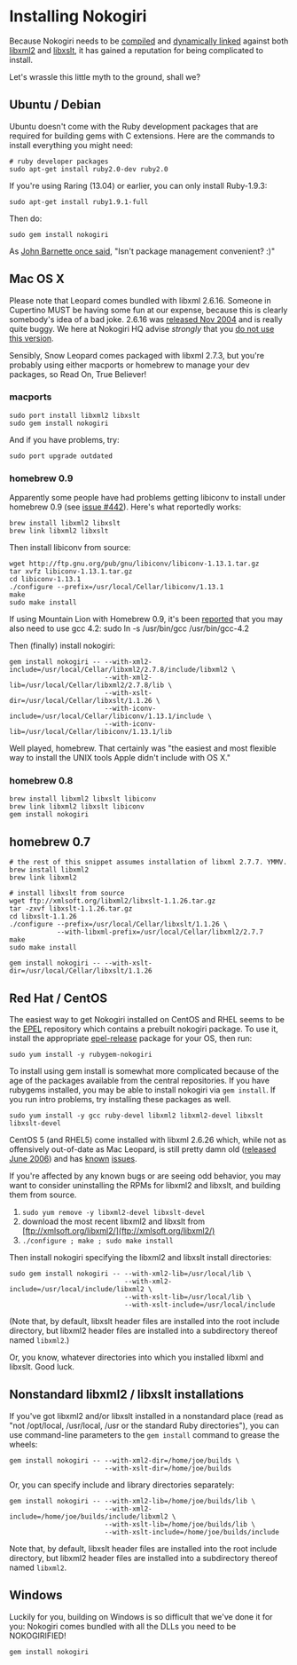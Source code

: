 # Installing Nokogiri

Because Nokogiri needs to be [compiled][] and [dynamically linked][]
against both [libxml2][] and [libxslt][], it has gained a
reputation for being complicated to install.

  [compiled]: http://en.wikipedia.org/wiki/Compiler
  [dynamically linked]: http://en.wikipedia.org/wiki/Dynamic_linker
  [libxml2]: http://xmlsoft.org/index.html
  [libxslt]: http://xmlsoft.org/xslt/

Let's wrassle this little myth to the ground, shall we?

## Ubuntu / Debian

Ubuntu doesn't come with the Ruby development packages that are
required for building gems with C extensions. Here are the commands to
install everything you might need:

    # ruby developer packages
    sudo apt-get install ruby2.0-dev ruby2.0

If you're using Raring (13.04) or earlier, you can only install
Ruby-1.9.3:

    sudo apt-get install ruby1.9.1-full

Then do:

    sudo gem install nokogiri

As [John Barnette once said][package-management], "Isn't package management convenient? :)"

  [package-management]: http://rubyforge.org/pipermail/nokogiri-talk/2009-March/000181.html


## Mac OS X

Please note that Leopard comes bundled with libxml 2.6.16. Someone in
Cupertino MUST be having some fun at our expense, because this is
clearly somebody's idea of a bad joke. 2.6.16 was [released Nov
2004][] and is really quite buggy. We here at Nokogiri HQ advise
*strongly* that you [do not use this version][].

  [released Nov 2004]: http://mail.gnome.org/archives/xml/2004-November/msg00074.html
  [do not use this version]: http://github.com/sparklemotion/nokogiri/blob/master/lib/nokogiri/version_warning.rb#L2

Sensibly, Snow Leopard comes packaged with libxml 2.7.3, but you're
probably using either macports or homebrew to manage your dev
packages, so Read On, True Believer!

### macports

    sudo port install libxml2 libxslt
    sudo gem install nokogiri

And if you have problems, try:

    sudo port upgrade outdated

### homebrew 0.9

Apparently some people have had problems getting libiconv to install
under homebrew 0.9 (see [issue #442](https://github.com/sparklemotion/nokogiri/issues/442)).
Here's what reportedly works:

    brew install libxml2 libxslt
    brew link libxml2 libxslt
    
Then install libiconv from source:

    wget http://ftp.gnu.org/pub/gnu/libiconv/libiconv-1.13.1.tar.gz
    tar xvfz libiconv-1.13.1.tar.gz
    cd libiconv-1.13.1
    ./configure --prefix=/usr/local/Cellar/libiconv/1.13.1
    make
    sudo make install

If using Mountain Lion with Homebrew 0.9, it's been [reported](https://github.com/sparklemotion/nokogiri/issues/442#issuecomment-7978408) that you may also need to use gcc 4.2:
    sudo ln -s /usr/bin/gcc /usr/bin/gcc-4.2
    
Then (finally) install nokogiri:

    gem install nokogiri -- --with-xml2-include=/usr/local/Cellar/libxml2/2.7.8/include/libxml2 \
                            --with-xml2-lib=/usr/local/Cellar/libxml2/2.7.8/lib \
                            --with-xslt-dir=/usr/local/Cellar/libxslt/1.1.26 \
                            --with-iconv-include=/usr/local/Cellar/libiconv/1.13.1/include \
                            --with-iconv-lib=/usr/local/Cellar/libiconv/1.13.1/lib

Well played, homebrew. That certainly was "the easiest and most
flexible way to install the UNIX tools Apple didn't include with OS
X." </sarcasm>


### homebrew 0.8

    brew install libxml2 libxslt libiconv
    brew link libxml2 libxslt libiconv
    gem install nokogiri
    
## homebrew 0.7

    # the rest of this snippet assumes installation of libxml 2.7.7. YMMV.
    brew install libxml2
    brew link libxml2
    
    # install libxslt from source
    wget ftp://xmlsoft.org/libxml2/libxslt-1.1.26.tar.gz
    tar -zxvf libxslt-1.1.26.tar.gz
    cd libxslt-1.1.26
    ./configure --prefix=/usr/local/Cellar/libxslt/1.1.26 \
                --with-libxml-prefix=/usr/local/Cellar/libxml2/2.7.7
    make
    sudo make install
    
    gem install nokogiri -- --with-xslt-dir=/usr/local/Cellar/libxslt/1.1.26


## Red Hat / CentOS

The easiest way to get Nokogiri installed on CentOS and RHEL seems to be the
[EPEL][] repository which contains a prebuilt nokogiri package. To use it,
install the appropriate [epel-release][] package for your OS, then run:

    sudo yum install -y rubygem-nokogiri

  [EPEL]: http://fedoraproject.org/wiki/EPEL
  [epel-release]: http://fedoraproject.org/wiki/EPEL#How_can_I_use_these_extra_packages.3F

To install using gem install is somewhat more complicated because of the age of
the packages available from the central repositories. If you have rubygems
installed, you may be able to install nokogiri via `gem install`. If you run
intro problems, try installing these packages as well.

    sudo yum install -y gcc ruby-devel libxml2 libxml2-devel libxslt libxslt-devel

CentOS 5 (and RHEL5) come installed with libxml 2.6.26 which, while not as
offensively out-of-date as Mac Leopard, is still pretty damn old ([released
June 2006][]) and has [known][] [issues][].

If you're affected by any known bugs or are seeing odd behavior, you
may want to consider uninstalling the RPMs for libxml2 and libxslt,
and building them from source.

  [released June 2006]: http://mail.gnome.org/archives/xml/2006-June/msg00043.html
  [known]: http://github.com/sparklemotion/nokogiri/issues#issue/243
  [issues]: http://github.com/sparklemotion/nokogiri/issues#issue/122

 1. `sudo yum remove -y libxml2-devel libxslt-devel`
 2. download the most recent libxml2 and libxslt from [ftp://xmlsoft.org/libxml2/](ftp://xmlsoft.org/libxml2/)
 3. `./configure ; make ; sudo make install`

Then install nokogiri specifying the libxml2 and libxslt install directories:

    sudo gem install nokogiri -- --with-xml2-lib=/usr/local/lib \
                                 --with-xml2-include=/usr/local/include/libxml2 \
                                 --with-xslt-lib=/usr/local/lib \
                                 --with-xslt-include=/usr/local/include

(Note that, by default, libxslt header files are installed into the
root include directory, but libxml2 header files are installed into a
subdirectory thereof named `libxml2`.)

Or, you know, whatever directories into which you installed libxml and
libxslt. Good luck.

## Nonstandard libxml2 / libxslt installations

If you've got libxml2 and/or libxslt installed in a nonstandard place
(read as "not /opt/local, /usr/local, /usr or the standard Ruby
directories"), you can use command-line parameters to the `gem
install` command to grease the wheels:

    gem install nokogiri -- --with-xml2-dir=/home/joe/builds \
                            --with-xslt-dir=/home/joe/builds

Or, you can specify include and library directories separately:

    gem install nokogiri -- --with-xml2-lib=/home/joe/builds/lib \
                            --with-xml2-include=/home/joe/builds/include/libxml2 \
                            --with-xslt-lib=/home/joe/builds/lib \
                            --with-xslt-include=/home/joe/builds/include

Note that, by default, libxslt header files are installed into the
root include directory, but libxml2 header files are installed into a
subdirectory thereof named `libxml2`.

## Windows

Luckily for you, building on Windows is so difficult that we've done
it for you: Nokogiri comes bundled with all the DLLs you need to be
NOKOGIRIFIED!

    gem install nokogiri
